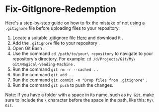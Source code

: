 # Fix-GitIgnore-Redemption
Here's a step-by-step guide on how to fix the mistake of not using a `.gitignore` file before uploading files to your repository:
 
 1. Locate a suitable .gitignore file [Here](https://github.com/github/gitignore) and download it .
 2. Add the `.gitignore` file to your repository .
 3. Open Git Bash .
 4. Use the command `cd /path/to/your\ repository` to navigate to your repository's directory. For example: `cd /d/Projects/Git/My\ Git/Magical-Vending-Machine` .
 5. Run the command `git rm -r --cached .` .
 6. Run the command  `git add .` .
 7. Run the command `git commit -m "Drop files from .gitignore"` .
 8. Run the command `git push` to push the changes.
 
 Note: If you have a folder with a space in its name, such as `My Git`, make sure to include the `\` character before the space in the path, like this: `My\ Git`.
 
 
